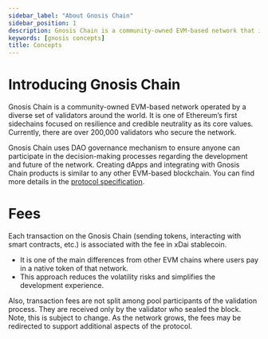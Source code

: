 ```yaml
---
sidebar_label: "About Gnosis Chain"
sidebar_position: 1
description: Gnosis Chain is a community-owned EVM-based network that is operated by a diverse set of validators around the world
keywords: [gnosis concepts] 
title: Concepts
---
```


# Introducing Gnosis Chain

Gnosis Chain is a community-owned EVM-based network operated by a diverse set of validators around the world. It is one of Ethereum’s first sidechains focused on resilience and credible neutrality as its core values. Currently, there are over 200,000 validators who secure the network.

Gnosis Chain uses DAO governance mechanism to ensure anyone can participate in the decision-making processes regarding the development and future of the network. Creating dApps and integrating with Gnosis Chain products is similar to any other EVM-based blockchain. You can find more details in the [protocol specification](/about/specs).


# Fees

Each transaction on the Gnosis Chain (sending tokens, interacting with smart contracts, etc.) is associated with the fee in xDai stablecoin.
- It is one of the main differences from other EVM chains where users pay in a native token of that network. 
- This approach reduces the volatility risks and simplifies the development experience.

Also, transaction fees are not split among pool participants of the validation process. They are received only by the validator who sealed the block. Note, this is subject to change. As the network grows, the fees may be redirected to support additional aspects of the protocol.
